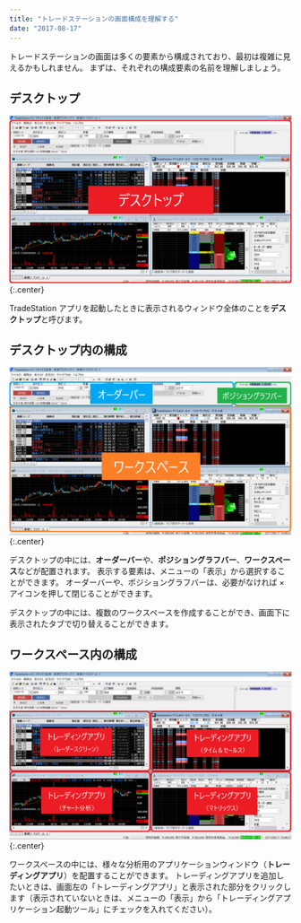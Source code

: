 ```yaml
---
title: "トレードステーションの画面構成を理解する"
date: "2017-08-17"
---
```


トレードステーションの画面は多くの要素から構成されており、最初は複雑に見えるかもしれません。
まずは、それぞれの構成要素の名前を理解しましょう。


デスクトップ
----

![structure-desktop.png](structure-desktop.png){:.center}

TradeStation アプリを起動したときに表示されるウィンドウ全体のことを**デスクトップ**と呼びます。


デスクトップ内の構成
----

![structure-workspace.png](structure-workspace.png){:.center}

デスクトップの中には、**オーダーバー**や、**ポジショングラフバー**、**ワークスペース**などが配置されます。
表示する要素は、メニューの「表示」から選択することができます。
オーダーバーや、ポジショングラフバーは、必要がなければ × アイコンを押して閉じることができます。

デスクトップの中には、複数のワークスペースを作成することができ、画面下に表示されたタブで切り替えることができます。


ワークスペース内の構成
----

![structure-apps.png](structure-apps.png){:.center}

ワークスペースの中には、様々な分析用のアプリケーションウィンドウ（**トレーディングアプリ**）を配置することができます。
トレーディングアプリを追加したいときは、画面左の「トレーディングアプリ」と表示された部分をクリックします（表示されていないときは、メニューの「表示」から「トレーディングアプリケーション起動ツール」にチェックを入れてください）。

